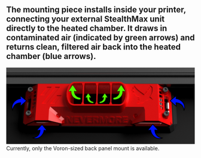## The mounting piece installs inside your printer, connecting your external StealthMax unit directly to the heated chamber. It draws in contaminated air (indicated by green arrows) and returns clean, filtered air back into the heated chamber (blue arrows). 
![StealthMax V2](./standard.png)
Currently, only the Voron-sized back panel mount is available.
